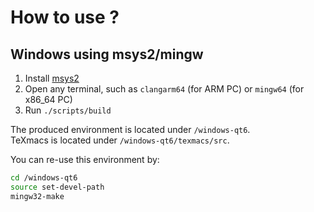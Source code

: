 # How to use ?

## Windows using msys2/mingw

1. Install [msys2](https://www.msys2.org/)
2. Open any terminal, such as `clangarm64` (for ARM PC) or `mingw64` (for x86_64 PC)
3. Run `./scripts/build`

The produced environment is located under `/windows-qt6`.  
TeXmacs is located under `/windows-qt6/texmacs/src`.

You can re-use this environment by:
```bash
cd /windows-qt6
source set-devel-path
mingw32-make
```
